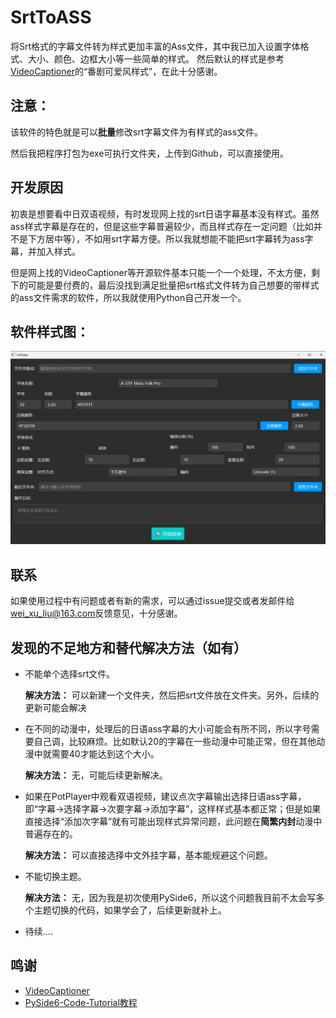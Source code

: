 # SrtToASS

将Srt格式的字幕文件转为样式更加丰富的Ass文件，其中我已加入设置字体格式、大小、颜色、边框大小等一些简单的样式。
然后默认的样式是参考[VideoCaptioner](https://github.com/WEIFENG2333/VideoCaptioner)的“番剧可爱风样式”，在此十分感谢。

## 注意：
该软件的特色就是可以**批量**修改srt字幕文件为有样式的ass文件。

然后我把程序打包为exe可执行文件夹，上传到Github，可以直接使用。

## 开发原因
初衷是想要看中日双语视频，有时发现网上找的srt日语字幕基本没有样式。虽然ass样式字幕是存在的，但是这些字幕普遍较少，而且样式存在一定问题（比如并不是下方居中等），不如用srt字幕方便。所以我就想能不能把srt字幕转为ass字幕，并加入样式。

但是网上找的VideoCaptioner等开源软件基本只能一个一个处理，不太方便，剩下的可能是要付费的，最后没找到满足批量把srt格式文件转为自己想要的带样式的ass文件需求的软件，所以我就使用Python自己开发一个。

## 软件样式图：
![](img/image.png)

## 联系
如果使用过程中有问题或者有新的需求，可以通过issue提交或者发邮件给[wei_xu_liu@163.com](wei_xu_liu@163.com)反馈意见，十分感谢。

## 发现的不足地方和替代解决方法（如有）
- 不能单个选择srt文件。
  
  **解决方法：** 可以新建一个文件夹，然后把srt文件放在文件夹。另外，后续的更新可能会解决
- 在不同的动漫中，处理后的日语ass字幕的大小可能会有所不同，所以字号需要自己调，比较麻烦。比如默认20的字幕在一些动漫中可能正常，但在其他动漫中就需要40才能达到这个大小。
  
  **解决方法：** 无，可能后续更新解决。
- 如果在PotPlayer中观看双语视频，建议点次字幕输出选择日语ass字幕，即“字幕->选择字幕->次要字幕->添加字幕”，这样样式基本都正常；但是如果直接选择“添加次字幕”就有可能出现样式异常问题，此问题在**简繁内封**动漫中普遍存在的。
  
  **解决方法：** 可以直接选择中文外挂字幕，基本能规避这个问题。

- 不能切换主题。
  
  **解决方法：** 无，因为我是初次使用PySide6，所以这个问题我目前不太会写多个主题切换的代码，如果学会了，后续更新就补上。

- 待续....

## 鸣谢
- [VideoCaptioner](https://github.com/WEIFENG2333/VideoCaptioner)
- [PySide6-Code-Tutorial教程](https://github.com/muziing/PySide6-Code-Tutorial)